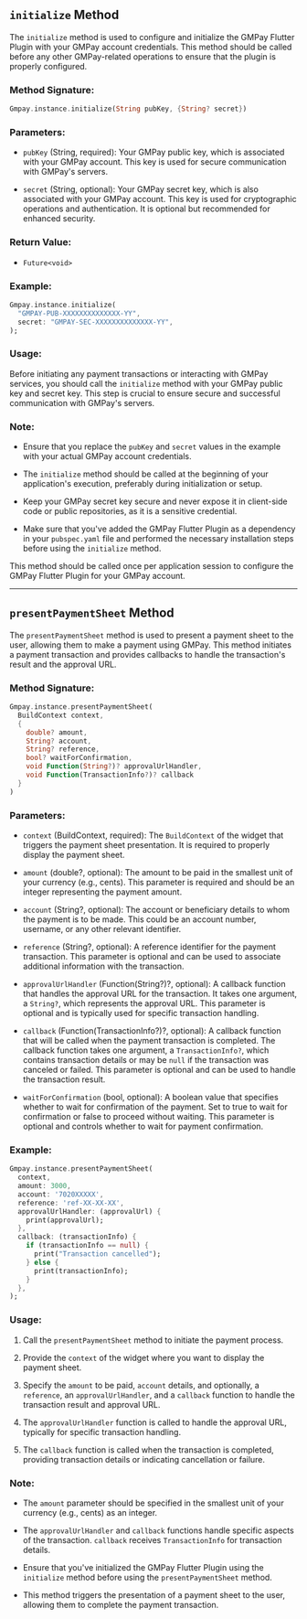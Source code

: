 ## `initialize` Method

The `initialize` method is used to configure and initialize the GMPay Flutter Plugin with your GMPay account credentials. This method should be called before any other GMPay-related operations to ensure that the plugin is properly configured.

### Method Signature:

```dart
Gmpay.instance.initialize(String pubKey, {String? secret})
```

### Parameters:

- `pubKey` (String, required): Your GMPay public key, which is associated with your GMPay account. This key is used for secure communication with GMPay's servers.

- `secret` (String, optional): Your GMPay secret key, which is also associated with your GMPay account. This key is used for cryptographic operations and authentication. It is optional but recommended for enhanced security.

### Return Value:

- `Future<void>`

### Example:

```dart
Gmpay.instance.initialize(
  "GMPAY-PUB-XXXXXXXXXXXXXX-YY",
  secret: "GMPAY-SEC-XXXXXXXXXXXXXX-YY",
);
```

### Usage:

Before initiating any payment transactions or interacting with GMPay services, you should call the `initialize` method with your GMPay public key and secret key. This step is crucial to ensure secure and successful communication with GMPay's servers.

### Note:

- Ensure that you replace the `pubKey` and `secret` values in the example with your actual GMPay account credentials.

- The `initialize` method should be called at the beginning of your application's execution, preferably during initialization or setup.

- Keep your GMPay secret key secure and never expose it in client-side code or public repositories, as it is a sensitive credential.

- Make sure that you've added the GMPay Flutter Plugin as a dependency in your `pubspec.yaml` file and performed the necessary installation steps before using the `initialize` method.

This method should be called once per application session to configure the GMPay Flutter Plugin for your GMPay account.


---

## `presentPaymentSheet` Method

The `presentPaymentSheet` method is used to present a payment sheet to the user, allowing them to make a payment using GMPay. This method initiates a payment transaction and provides callbacks to handle the transaction's result and the approval URL.

### Method Signature:

```dart
Gmpay.instance.presentPaymentSheet(
  BuildContext context,
  {
    double? amount,
    String? account,
    String? reference,
    bool? waitForConfirmation,
    void Function(String?)? approvalUrlHandler,
    void Function(TransactionInfo?)? callback
  }
)
```

### Parameters:

- `context` (BuildContext, required): The `BuildContext` of the widget that triggers the payment sheet presentation. It is required to properly display the payment sheet.

- `amount` (double?, optional): The amount to be paid in the smallest unit of your currency (e.g., cents). This parameter is required and should be an integer representing the payment amount.

- `account` (String?, optional): The account or beneficiary details to whom the payment is to be made. This could be an account number, username, or any other relevant identifier.

- `reference` (String?, optional): A reference identifier for the payment transaction. This parameter is optional and can be used to associate additional information with the transaction.

- `approvalUrlHandler` (Function(String?)?, optional): A callback function that handles the approval URL for the transaction. It takes one argument, a `String?`, which represents the approval URL. This parameter is optional and is typically used for specific transaction handling.

- `callback` (Function(TransactionInfo?)?, optional): A callback function that will be called when the payment transaction is completed. The callback function takes one argument, a `TransactionInfo?`, which contains transaction details or may be `null` if the transaction was canceled or failed. This parameter is optional and can be used to handle the transaction result.

- `waitForConfirmation` (bool, optional): A boolean value that specifies whether to wait for confirmation of the payment. Set to true to wait for confirmation or false to proceed without waiting. This parameter is optional and controls whether to wait for payment confirmation.

### Example:

```dart
Gmpay.instance.presentPaymentSheet(
  context,
  amount: 3000,
  account: '7020XXXXX',
  reference: 'ref-XX-XX-XX',
  approvalUrlHandler: (approvalUrl) {
    print(approvalUrl);
  },
  callback: (transactionInfo) {
    if (transactionInfo == null) {
      print("Transaction cancelled");
    } else {
      print(transactionInfo);
    }
  },
);
```

### Usage:

1. Call the `presentPaymentSheet` method to initiate the payment process.

2. Provide the `context` of the widget where you want to display the payment sheet.

3. Specify the `amount` to be paid, `account` details, and optionally, a `reference`, an `approvalUrlHandler`, and a `callback` function to handle the transaction result and approval URL.

4. The `approvalUrlHandler` function is called to handle the approval URL, typically for specific transaction handling.

5. The `callback` function is called when the transaction is completed, providing transaction details or indicating cancellation or failure.

### Note:

- The `amount` parameter should be specified in the smallest unit of your currency (e.g., cents) as an integer.

- The `approvalUrlHandler` and `callback` functions handle specific aspects of the transaction. `callback` receives `TransactionInfo` for transaction details.

- Ensure that you've initialized the GMPay Flutter Plugin using the `initialize` method before using the `presentPaymentSheet` method.

- This method triggers the presentation of a payment sheet to the user, allowing them to complete the payment transaction.
